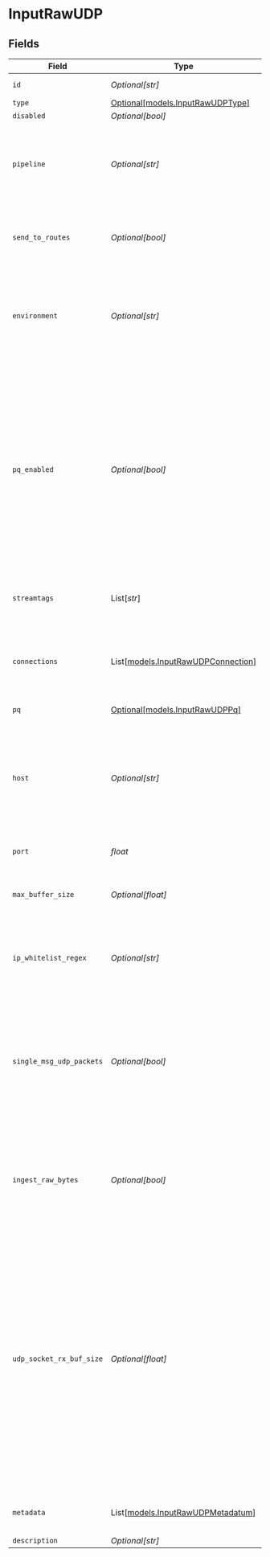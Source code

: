 # InputRawUDP


## Fields

| Field                                                                                                                                                                                                                                                                              | Type                                                                                                                                                                                                                                                                               | Required                                                                                                                                                                                                                                                                           | Description                                                                                                                                                                                                                                                                        |
| ---------------------------------------------------------------------------------------------------------------------------------------------------------------------------------------------------------------------------------------------------------------------------------- | ---------------------------------------------------------------------------------------------------------------------------------------------------------------------------------------------------------------------------------------------------------------------------------- | ---------------------------------------------------------------------------------------------------------------------------------------------------------------------------------------------------------------------------------------------------------------------------------- | ---------------------------------------------------------------------------------------------------------------------------------------------------------------------------------------------------------------------------------------------------------------------------------- |
| `id`                                                                                                                                                                                                                                                                               | *Optional[str]*                                                                                                                                                                                                                                                                    | :heavy_minus_sign:                                                                                                                                                                                                                                                                 | Unique ID for this input                                                                                                                                                                                                                                                           |
| `type`                                                                                                                                                                                                                                                                             | [Optional[models.InputRawUDPType]](../models/inputrawudptype.md)                                                                                                                                                                                                                   | :heavy_minus_sign:                                                                                                                                                                                                                                                                 | N/A                                                                                                                                                                                                                                                                                |
| `disabled`                                                                                                                                                                                                                                                                         | *Optional[bool]*                                                                                                                                                                                                                                                                   | :heavy_minus_sign:                                                                                                                                                                                                                                                                 | N/A                                                                                                                                                                                                                                                                                |
| `pipeline`                                                                                                                                                                                                                                                                         | *Optional[str]*                                                                                                                                                                                                                                                                    | :heavy_minus_sign:                                                                                                                                                                                                                                                                 | Pipeline to process data from this Source before sending it through the Routes                                                                                                                                                                                                     |
| `send_to_routes`                                                                                                                                                                                                                                                                   | *Optional[bool]*                                                                                                                                                                                                                                                                   | :heavy_minus_sign:                                                                                                                                                                                                                                                                 | Select whether to send data to Routes, or directly to Destinations.                                                                                                                                                                                                                |
| `environment`                                                                                                                                                                                                                                                                      | *Optional[str]*                                                                                                                                                                                                                                                                    | :heavy_minus_sign:                                                                                                                                                                                                                                                                 | Optionally, enable this config only on a specified Git branch. If empty, will be enabled everywhere.                                                                                                                                                                               |
| `pq_enabled`                                                                                                                                                                                                                                                                       | *Optional[bool]*                                                                                                                                                                                                                                                                   | :heavy_minus_sign:                                                                                                                                                                                                                                                                 | Use a disk queue to minimize data loss when connected services block. See [Cribl Docs](https://docs.cribl.io/stream/persistent-queues) for PQ defaults (Cribl-managed Cloud Workers) and configuration options (on-prem and hybrid Workers).                                       |
| `streamtags`                                                                                                                                                                                                                                                                       | List[*str*]                                                                                                                                                                                                                                                                        | :heavy_minus_sign:                                                                                                                                                                                                                                                                 | Tags for filtering and grouping in @{product}                                                                                                                                                                                                                                      |
| `connections`                                                                                                                                                                                                                                                                      | List[[models.InputRawUDPConnection](../models/inputrawudpconnection.md)]                                                                                                                                                                                                           | :heavy_minus_sign:                                                                                                                                                                                                                                                                 | Direct connections to Destinations, and optionally via a Pipeline or a Pack                                                                                                                                                                                                        |
| `pq`                                                                                                                                                                                                                                                                               | [Optional[models.InputRawUDPPq]](../models/inputrawudppq.md)                                                                                                                                                                                                                       | :heavy_minus_sign:                                                                                                                                                                                                                                                                 | N/A                                                                                                                                                                                                                                                                                |
| `host`                                                                                                                                                                                                                                                                             | *Optional[str]*                                                                                                                                                                                                                                                                    | :heavy_minus_sign:                                                                                                                                                                                                                                                                 | Address to bind on. For IPv4 (all addresses), use the default '0.0.0.0'. For IPv6, enter '::' (all addresses) or specify an IP address.                                                                                                                                            |
| `port`                                                                                                                                                                                                                                                                             | *float*                                                                                                                                                                                                                                                                            | :heavy_check_mark:                                                                                                                                                                                                                                                                 | Port to listen on                                                                                                                                                                                                                                                                  |
| `max_buffer_size`                                                                                                                                                                                                                                                                  | *Optional[float]*                                                                                                                                                                                                                                                                  | :heavy_minus_sign:                                                                                                                                                                                                                                                                 | Maximum number of events to buffer when downstream is blocking.                                                                                                                                                                                                                    |
| `ip_whitelist_regex`                                                                                                                                                                                                                                                               | *Optional[str]*                                                                                                                                                                                                                                                                    | :heavy_minus_sign:                                                                                                                                                                                                                                                                 | Regex matching IP addresses that are allowed to send data                                                                                                                                                                                                                          |
| `single_msg_udp_packets`                                                                                                                                                                                                                                                           | *Optional[bool]*                                                                                                                                                                                                                                                                   | :heavy_minus_sign:                                                                                                                                                                                                                                                                 | If true, each UDP packet is assumed to contain a single message. If false, each UDP packet is assumed to contain multiple messages, separated by newlines.                                                                                                                         |
| `ingest_raw_bytes`                                                                                                                                                                                                                                                                 | *Optional[bool]*                                                                                                                                                                                                                                                                   | :heavy_minus_sign:                                                                                                                                                                                                                                                                 | If true, a __rawBytes field will be added to each event containing the raw bytes of the datagram.                                                                                                                                                                                  |
| `udp_socket_rx_buf_size`                                                                                                                                                                                                                                                           | *Optional[float]*                                                                                                                                                                                                                                                                  | :heavy_minus_sign:                                                                                                                                                                                                                                                                 | Optionally, set the SO_RCVBUF socket option for the UDP socket. This value tells the operating system how many bytes can be buffered in the kernel before events are dropped. Leave blank to use the OS default. Caution: Increasing this value will affect OS memory utilization. |
| `metadata`                                                                                                                                                                                                                                                                         | List[[models.InputRawUDPMetadatum](../models/inputrawudpmetadatum.md)]                                                                                                                                                                                                             | :heavy_minus_sign:                                                                                                                                                                                                                                                                 | Fields to add to events from this input                                                                                                                                                                                                                                            |
| `description`                                                                                                                                                                                                                                                                      | *Optional[str]*                                                                                                                                                                                                                                                                    | :heavy_minus_sign:                                                                                                                                                                                                                                                                 | N/A                                                                                                                                                                                                                                                                                |